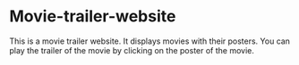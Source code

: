 # Movie-trailer-website
This is a movie trailer website. It displays movies with their posters. You can play the trailer of the movie by clicking on the poster of the movie.
